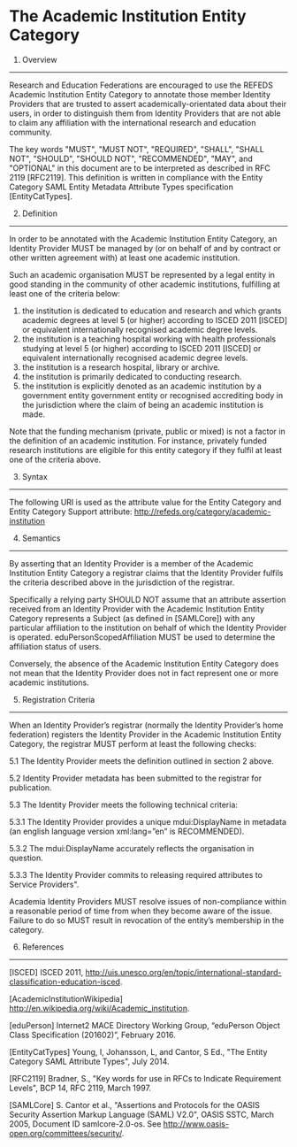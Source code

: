 
The Academic Institution Entity Category
=======================

1. Overview
----------------

Research and Education Federations are encouraged to use the REFEDS Academic Institution Entity Category to annotate those member Identity Providers that are trusted to assert academically-orientated data about their users, in order to distinguish them from Identity Providers that are not able to claim any affiliation with the international research and education community.

The key words "MUST", "MUST NOT", "REQUIRED", "SHALL", "SHALL NOT", "SHOULD", "SHOULD NOT", "RECOMMENDED", "MAY", and "OPTIONAL" in this document are to be interpreted as described in RFC 2119 [RFC2119]. This definition is written in compliance with the Entity Category SAML Entity Metadata Attribute Types specification [EntityCatTypes].

2. Definition
----------------

In order to be annotated with the Academic Institution Entity Category, an Identity Provider MUST be managed by (or on behalf of and by contract or other written agreement with) at least one academic institution. 

Such an academic organisation MUST be represented by a legal entity in good standing in the community of other academic institutions, fulfilling at least one of the criteria below:

1. the institution is dedicated to education and research and which grants academic degrees at level 5 (or higher) according to ISCED 2011 [ISCED] or equivalent internationally recognised academic degree levels.
2. the institution is a teaching hospital working with health professionals studying at level 5 (or higher) according to ISCED 2011 [ISCED] or equivalent internationally recognised academic degree levels.
3. the institution is a research hospital, library or archive.
4. the institution is primarily dedicated to conducting research.
5. the institution is explicitly denoted as an academic institution by a government entity government entity or recognised accrediting body in the jurisdiction where the claim of being an academic institution is made.

Note that the funding mechanism (private, public or mixed) is not a factor in the definition of an academic institution. For instance, privately funded research institutions are eligible for this entity category if they fulfil at least one of the criteria above.

3. Syntax
---------

The following URI is used as the attribute value for the Entity Category and Entity Category Support attribute: http://refeds.org/category/academic-institution


4. Semantics
------------

By asserting that an Identity Provider is a member of the Academic Institution Entity Category a registrar claims that the Identity Provider fulfils the criteria described above in the jurisdiction of the registrar. 

Specifically a relying party SHOULD NOT assume that an attribute assertion received from an Identity Provider with the Academic Institution Entity Category represents a Subject (as defined in [SAMLCore]) with any particular affiliation to the institution on behalf of which the Identity Provider is operated.  eduPersonScopedAffiliation MUST be used to determine the affiliation status of users. 

Conversely, the absence of the Academic Institution Entity Category does not mean that the Identity Provider does not in fact represent one or more academic institutions.

5.  Registration Criteria
-------------

When an Identity Provider’s registrar (normally the Identity Provider’s home federation) registers the Identity Provider in the Academic Institution Entity Category, the registrar MUST perform at least the following checks:

5.1 The Identity Provider meets the definition outlined in section 2 above.

5.2 Identity Provider metadata has been submitted to the registrar for publication.

5.3 The Identity Provider meets the following technical criteria: 

5.3.1 The Identity Provider provides a unique mdui:DisplayName in metadata (an english language version xml:lang=”en” is RECOMMENDED).

5.3.2 The mdui:DisplayName accurately reflects the organisation in question.

5.3.3 The Identity Provider commits to releasing required attributes to Service Providers".  

Academia Identity Providers MUST resolve issues of non-compliance within a reasonable period of time from when they become aware of the issue. Failure to do so MUST result in revocation of the entity’s membership in the category.


6. References
-------------

[ISCED] ISCED 2011, http://uis.unesco.org/en/topic/international-standard-classification-education-isced.

[AcademicInstitutionWikipedia] http://en.wikipedia.org/wiki/Academic_institution.

[eduPerson] Internet2 MACE Directory Working Group, “eduPerson Object Class Specification (201602)”, February 2016.

[EntityCatTypes] Young, I, Johansson, L, and Cantor, S Ed., "The Entity Category SAML Attribute Types", July 2014.

[RFC2119] Bradner, S., "Key words for use in RFCs to Indicate Requirement Levels", BCP 14, RFC 2119, March 1997.

[SAMLCore] S. Cantor et al., "Assertions and Protocols for the OASIS Security Assertion Markup Language (SAML) V2.0", OASIS SSTC, March 2005, Document ID samlcore-2.0-os. See http://www.oasis-open.org/committees/security/.

